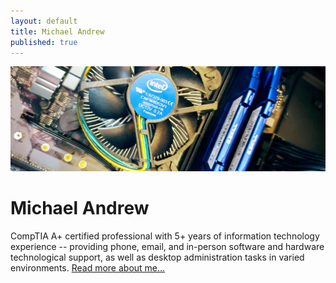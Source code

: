 ```yaml
---
layout: default
title: Michael Andrew
published: true
---
```

![Banner Image](/assests/img/BannerImage.jpg)
<div class="blurb">	
  <h1>Michael Andrew</h1>
	<p>CompTIA A+ certified professional with 5+ years of information technology experience -- providing phone, email, and in-person software and hardware technological support, as well as desktop administration tasks in varied environments.  <a href="/about">Read more about me...</a></p>
</div><!-- /.blurb -->
